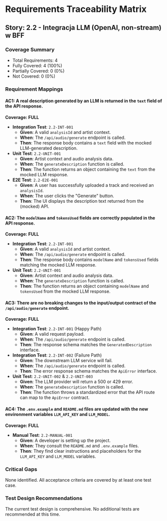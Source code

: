 # Requirements Traceability Matrix

## Story: 2.2 - Integracja LLM (OpenAI, non-stream) w BFF

### Coverage Summary

- Total Requirements: 4
- Fully Covered: 4 (100%)
- Partially Covered: 0 (0%)
- Not Covered: 0 (0%)

### Requirement Mappings

#### AC1: A real description generated by an LLM is returned in the `text` field of the API response.

**Coverage: FULL**

- **Integration Test**: `2.2-INT-001`
  - **Given**: A valid `analysisId` and artist context.
  - **When**: The `/api/audio/generate` endpoint is called.
  - **Then**: The response body contains a `text` field with the mocked LLM-generated description.
- **Unit Test**: `2.2-UNIT-001`
  - **Given**: Artist context and audio analysis data.
  - **When**: The `generateDescription` function is called.
  - **Then**: The function returns an object containing the `text` from the mocked LLM response.
- **E2E Test**: `2.2-E2E-001`
    - **Given**: A user has successfully uploaded a track and received an `analysisId`.
    - **When**: The user clicks the "Generate" button.
    - **Then**: The UI displays the description text returned from the (mocked) API.

#### AC2: The `modelName` and `tokensUsed` fields are correctly populated in the API response.

**Coverage: FULL**

- **Integration Test**: `2.2-INT-001`
  - **Given**: A valid `analysisId` and artist context.
  - **When**: The `/api/audio/generate` endpoint is called.
  - **Then**: The response body contains `modelName` and `tokensUsed` fields matching the mocked LLM response.
- **Unit Test**: `2.2-UNIT-001`
  - **Given**: Artist context and audio analysis data.
  - **When**: The `generateDescription` function is called.
  - **Then**: The function returns an object containing `modelName` and `tokensUsed` from the mocked LLM response.

#### AC3: There are no breaking changes to the input/output contract of the `/api/audio/generate` endpoint.

**Coverage: FULL**

- **Integration Test**: `2.2-INT-001` (Happy Path)
  - **Given**: A valid request payload.
  - **When**: The `/api/audio/generate` endpoint is called.
  - **Then**: The response schema matches the `GeneratedDescription` interface.
- **Integration Test**: `2.2-INT-002` (Failure Path)
  - **Given**: The downstream LLM service will fail.
  - **When**: The `/api/audio/generate` endpoint is called.
  - **Then**: The error response schema matches the `ApiError` interface.
- **Unit Test**: `2.2-UNIT-002` & `2.2-UNIT-003`
    - **Given**: The LLM provider will return a 500 or 429 error.
    - **When**: The `generateDescription` function is called.
    - **Then**: The function throws a standardized error that the API route can map to the `ApiError` contract.

#### AC4: The `.env.example` and `README.md` files are updated with the new environment variables `LLM_API_KEY` and `LLM_MODEL`.

**Coverage: FULL**

- **Manual Test**: `2.2-MANUAL-001`
  - **Given**: A developer is setting up the project.
  - **When**: They consult the `README.md` and `.env.example` files.
  - **Then**: They find clear instructions and placeholders for the `LLM_API_KEY` and `LLM_MODEL` variables.

### Critical Gaps

None identified. All acceptance criteria are covered by at least one test case.

### Test Design Recommendations

The current test design is comprehensive. No additional tests are recommended at this time.

